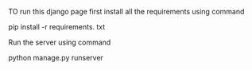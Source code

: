 TO run this django page 
first install all the requirements using command

pip install -r requirements. txt

Run the server using command 

python manage.py runserver
